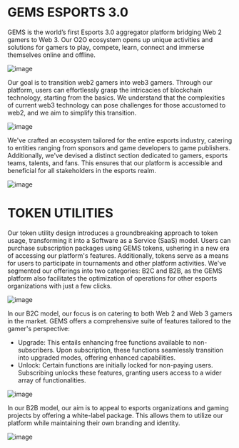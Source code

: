 # GEMS ESPORTS 3.0
GEMS is the world’s first Esports 3.0 aggregator platform bridging Web 2 gamers to Web 3. Our O2O ecosystem opens up unique activities and solutions for gamers to play, compete, learn, connect and immerse themselves online and offline.

![image](https://github.com/OfficialGEMS/GEMS-ESPORTS-3.0/assets/95235228/f9b57f91-5005-4661-8da3-d5fbef034e5d)

Our goal is to transition web2 gamers into web3 gamers. Through our platform, users can effortlessly grasp the intricacies of blockchain technology, starting from the basics. We understand that the complexities of current web3 technology can pose challenges for those accustomed to web2, and we aim to simplify this transition.

![image](https://github.com/OfficialGEMS/GEMS-ESPORTS-3.0/assets/95235228/58caa110-0a54-47d9-8419-a742906df432)

We've crafted an ecosystem tailored for the entire esports industry, catering to entities ranging from sponsors and game developers to game publishers. Additionally, we've devised a distinct section dedicated to gamers, esports teams, talents, and fans. This ensures that our platform is accessible and beneficial for all stakeholders in the esports realm.

![image](https://github.com/OfficialGEMS/GEMS-ESPORTS-3.0/assets/95235228/2adb9daa-b9b3-492a-9338-11778dad33af)

# TOKEN UTILITIES
Our token utility design introduces a groundbreaking approach to token usage, transforming it into a Software as a Service (SaaS) model. Users can purchase subscription packages using GEMS tokens, ushering in a new era of accessing our platform's features. Additionally, tokens serve as a means for users to participate in tournaments and other platform activities. We've segmented our offerings into two categories: B2C and B2B, as the GEMS platform also facilitates the optimization of operations for other esports organizations with just a few clicks.

![image](https://github.com/OfficialGEMS/GEMS-ESPORTS-3.0/assets/95235228/81ea1765-8ed1-4877-b6bb-722926841f81)

In our B2C model, our focus is on catering to both Web 2 and Web 3 gamers in the market. GEMS offers a comprehensive suite of features tailored to the gamer's perspective:
- Upgrade: This entails enhancing free functions available to non-subscribers. Upon subscription, these functions seamlessly transition into upgraded modes, offering enhanced capabilities.
- Unlock: Certain functions are initially locked for non-paying users. Subscribing unlocks these features, granting users access to a wider array of functionalities.

![image](https://github.com/OfficialGEMS/GEMS-ESPORTS-3.0/assets/95235228/aa9293d1-e83f-4bf3-93a6-a9e63f123903)

In our B2B model, our aim is to appeal to esports organizations and gaming projects by offering a white-label package. This allows them to utilize our platform while maintaining their own branding and identity.

![image](https://github.com/OfficialGEMS/GEMS-ESPORTS-3.0/assets/95235228/f5debcf1-2a14-4b05-9c30-61436914bb71)
